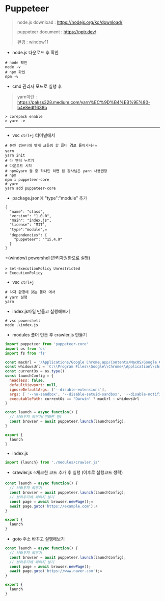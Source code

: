 # Puppeteer

> node.js download : https://nodejs.org/ko/download/
>
> puppeteer document : https://pptr.dev/
>
> 환경 : window11

* node.js 다운로드 후 확인

```shell
# node 확인
node -v
# npm 확인
npm -v
```

* cmd 관리자 모드로 실행 후

> yarn이란 : https://pakss328.medium.com/yarn%EC%9D%B4%EB%9E%80-b4e8edf1638b

```shell
> corepack enable
> yarn -v
```

---

* vsc `ctrl+j` 터미널에서

```shell
# 본인 컴퓨터에 맞게 크롤링 할 폴더 경로 들어가서⭐⭐
yarn
yarn init
# 다 엔터 누르기
# 다운로드 시작
# npm&yarn 둘 중 하나만 하면 됨 강사님은 yarn 사용권장
# npm
npm i puppeteer-core
# yarn
yarn add puppeteer-core
```

* package.json에  "type":"module" 추가

```shell
{
  "name": "class",
  "version": "1.0.0",
  "main": "index.js",
  "license": "MIT",
  "type":"module",⭐
  "dependencies": {
    "puppeteer": "^15.4.0"
  }
}
```

⭐(window) powershell(관리자권한으로 실행)

```shell
> Set-ExecutionPolicy Unrestricted
> ExecutionPolicy
```

* vsc `ctrl+j`

```shell
# 각자 환경에 맞는 폴더 에서
# yarn 실행
yarn
```

* index.js파일 만들고 실행해보기

```shell
# vsc powershell
node .\index.js
```

* modules 폴더 만든 후 crawler.js 만들기

```js
import puppeteer from 'puppeteer-core'
import os from 'os'
import fs from 'fs'

const macUrl = '/Applications/Google Chrome.app/Contents/MacOS/Google Chrome'
const whidowsUrl = 'C:\\Program Files\\Google\\Chrome\\Application\\chrome.exe'
const currentOs = os.type()
const launchConfig = {
  headless: false,
  defaultViewport: null,
  ignoreDefaultArgs: ['--disable-extensions'],
  args: [ '--no-sandbox', '--disable-setuid-sandbox', '--disable-notifications', '--disable-extensions'],
  executablePath: currentOs == 'Darwin' ? macUrl : whidowsUrl
}

const launch = async function() {
  // 브라우저 띄우기(빈화면 뜸)
  const browser = await puppeteer.launch(launchConfig);
}

export {
  launch
}
```

* index.js

```js
import {launch} from './modules/crawler.js'
```

* crawler.js ⭐체크한 코드 추가 후 실행 (이후로 실행코드 생략)

```js
const launch = async function() {
  // 브라우저 띄우기
  const browser = await puppeteer.launch(launchConfig);
  // 브라우저에 페이지 넣기
  const page = await browser.newPage();⭐
  await page.goto('https://example.com');⭐
}

export {
  launch
}
```

* goto 주소 바꾸고 실행해보기

```js
const launch = async function() {
  // 브라우저 띄우기
  const browser = await puppeteer.launch(launchConfig);
  // 브라우저에 페이지 넣기
  const page = await browser.newPage();
  await page.goto('https://www.naver.com');⭐
}

export {
  launch
}
```



